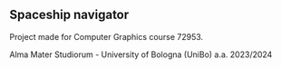 ## Spaceship navigator

Project made for Computer Graphics course 72953.

Alma Mater Studiorum - University of Bologna (UniBo) a.a. 2023/2024
